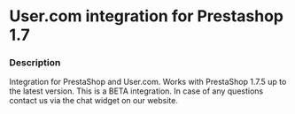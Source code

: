 # User.com integration for Prestashop 1.7

### Description

Integration for PrestaShop and User.com. Works with PrestaShop 1.7.5 up to the latest version. This is a BETA integration. In case of any questions contact us via the chat widget on our website.
